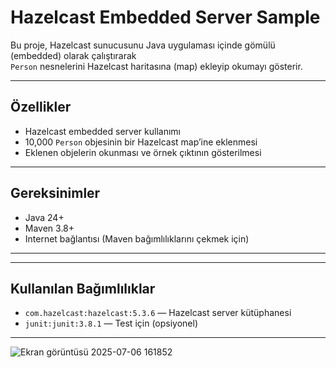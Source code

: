 # Hazelcast Embedded Server Sample

Bu proje, Hazelcast sunucusunu Java uygulaması içinde gömülü (embedded) olarak çalıştırarak  
`Person` nesnelerini Hazelcast haritasına (map) ekleyip okumayı gösterir.

---

## Özellikler

- Hazelcast embedded server kullanımı
- 10,000 `Person` objesinin bir Hazelcast map’ine eklenmesi
- Eklenen objelerin okunması ve örnek çıktının gösterilmesi

---

## Gereksinimler

- Java 24+
- Maven 3.8+
- Internet bağlantısı (Maven bağımlılıklarını çekmek için)

---

---

## Kullanılan Bağımlılıklar

- `com.hazelcast:hazelcast:5.3.6` — Hazelcast server kütüphanesi
- `junit:junit:3.8.1` — Test için (opsiyonel)

---

![Ekran görüntüsü 2025-07-06 161852](https://github.com/user-attachments/assets/0e3afd7f-bce4-4baa-9953-8b1df30767ec)



